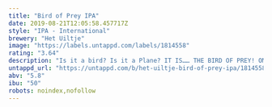```yaml
---
title: "Bird of Prey IPA"
date: 2019-08-21T12:05:58.457717Z
style: "IPA - International"
brewery: "Het Uiltje"
image: "https://labels.untappd.com/labels/1814558"
rating: "3.64"
description: "Is it a bird? Is it a Plane? IT IS…… THE BIRD OF PREY! OMG! What a phenomenon already! A supernatural IPA chock-full of citra, chinook and mosaic hops. One of the many beers Het Uiltje is so, so proud of. Always fresh, and always super hoppy.  Is it out of control? Yes, but if you drink it immediately you’ll probably be able to temper it. And if you don’t drink it ASAP you can tame this bionic bird by storing it in a cool dark place. Otherwise it becomes a kryptonite!!"
untappd_url: "https://untappd.com/b/het-uiltje-bird-of-prey-ipa/1814558"
abv: "5.8"
ibu: "50"
robots: noindex,nofollow
---
```

